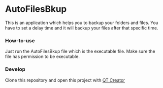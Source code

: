 # AutoFilesBkup

This is an application which helps you to backup your folders and files. You have to set a delay time and it will backup your files after that specific time.

### How-to-use
Just run the AutoFilesBkup file which is the executable file. Make sure the file has permission to be executable.

### Develop
Clone this repository and open this project with [QT Creator](http://doc.qt.io/qtcreator/)
